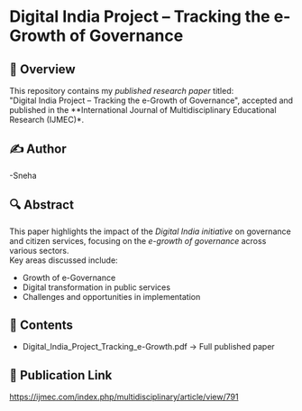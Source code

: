 # Digital India Project – Tracking the e-Growth of Governance

## 📄 Overview
This repository contains my *published research paper* titled:  
"Digital India Project – Tracking the e-Growth of Governance", accepted and published in the **International Journal of Multidisciplinary Educational Research (IJMEC)*.

## ✍ Author
-Sneha
## 🔍 Abstract
This paper highlights the impact of the *Digital India initiative* on governance and citizen services, focusing on the *e-growth of governance* across various sectors.  
Key areas discussed include:
- Growth of e-Governance  
- Digital transformation in public services  
- Challenges and opportunities in implementation  

## 📂 Contents
- Digital_India_Project_Tracking_e-Growth.pdf → Full published paper  

## 🔗 Publication Link
https://ijmec.com/index.php/multidisciplinary/article/view/791

